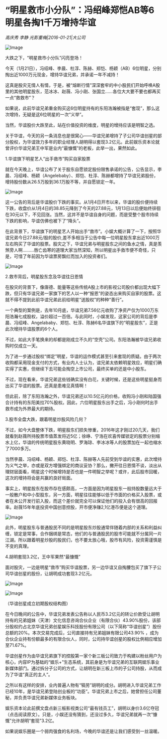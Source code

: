 # “明星救市小分队”：冯绍峰郑恺AB等6明星各掏1千万增持华谊

*高庆秀 李静 光影重梅|2016-01-21|大公司*

![Image](http://static.ylzbl.com/uploads/ueditor/php/upload/image/20171004/1507125177102236.png)

大跌之下，“明星救市小分队”闪亮登场！

今天（1月21日），冯绍峰、李晨、杜淳、陈赫、郑恺、杨颖（AB）6位明星，分别掏出近1000万元现金，增持华谊兄弟，并承诺一年不减持！

这真是股灾无情人有情，于是，被“熔断行情”深深套牢的中小股民们开始呼唤A股里的其他明星股东，范冰冰、赵薇、冯小刚、张国立……各位大大要不要也都再买一点“救救市”？

如果说，此前华谊兄弟重金购买这6位明星持有的东阳浩瀚被指是“套现”，那么这次增持，无疑是这6位明星的一次“义举”。

当然，华谊股价大跌至此，站在价值投资的维度，明星的增持应该是明智之选。

关于华谊，今天的另一条消息也是很窝心——华谊兄弟增持了子公司华谊创星的部分股权，为华谊效力多年的职业经理人胡明得以套现3.2亿元。此前娱乐资本论就曾评价华谊兄弟王中军是业内“最慷慨”的老板，此举一出，果然如此。

1.华谊旗下明星艺人“出手救市”购买自家股票

就在今天晚上，华谊公布了关于股东自愿锁定股份限售承诺的公告，公告显示，李晨、冯绍峰、杨颖（Angelebaby）、郑恺、杜淳、陈赫都增持了华谊兄弟股份，增持股份数从26.5万股到36.1万股不等，并自愿锁定一年。

![Image](http://si1.go2yd.com/get-image/0HD3xN3KKvo)

这一公告的背后是华谊股价下跌的事实。从1月4日开市以来，华谊的股价便持续下跌，收盘价从1月4日的38.85元降到了今天的27.88元，1月13日以后便始终徘徊在30元以下，不见回涨。当然，这并不是华谊自身的问题，而是受整个股市持续下跌的影响，华谊仿佛也被下了“降头”。

在此背景下，华谊旗下的明星艺人开始出手“救市”。小娱大概计算了一下，按照华谊兄弟今日27.88元/股的股价,差不多相当于公告中每一位明星股东拿出近1000万左右购买了华谊的股票。股灾之下，华谊兄弟与明星股东之间的鱼水之情，真是羡煞旁人啊………唇亡齿寒的道理大家当然深知，所以明星出手救市便不奇怪，只是，可惜了年前因为华谊票房飘红而加入的投资者们。

![Image](http://si1.go2yd.com/get-image/0HD3xOKdi6K)

2.救市背后，明星股东念及华谊往日恩情

在股灾的背景下，像唐德、能量等这些传统A股上市的影视公司股价都出现大幅下跌，但只有华谊兄弟一家旗下的艺人以一种“报恩”的姿态出来购买自家的股票。这就不得不提到此前华谊兄弟此前给明星“送股权”的种种“善行”。

一个典型的案例是，去年10月底，华谊兄弟7.56亿元收购了净资产仅为1000万东阳浩瀚七成股权，溢价超过一百倍。与此同时，小娱发现，这家公司的背后是李晨、冯绍峰、Angelababy、郑恺、杜淳、陈赫6名华谊旗下的“明星股东”，正是此次增持华谊股票的6个人。

不过，如此大手笔换来的却都是刚成立不久的“空壳”公司。东阳浩瀚被华谊兄弟收购时仅成立一天。

为了进一步通过股权“绑定”明星，华谊的运作模式甚至引来套现的质疑。由于两次收购都采用现金支付的方式，有业内人士认为，谊兄弟太依赖明星效应，明星们确实得了实惠，但继续下去可能会掏空上市公司，最终买单的还是中小股东。

不过，现在看来，华谊兄弟这些钱确实没有白花，关键时候，还是这些明星挺身而出买了华谊的股票。还真是患难见真情啊！

但此前，除了东阳浩瀚之外，华谊兄弟还以10.5亿元的价格，收购冯小刚和陆国强合计持有的东阳美拉70%股权。因此，六位明星股东出手之后，冯小刚何时出手救市成为外界最大的期待。

3.股市全盘大跌，跟着明星炒股风险几何？

不过，如今大盘整体下跌，明星股东们损失惨重，2016年这才刚过20几天，我们就看到赵薇所持股票市值蒸发将近5亿；徐峥、宁浩在欢喜传媒锁定的股票分别缩水上亿，华谊的传统明星股东黄晓明、罗海琼、李冰冰等人的股票加在一起也缩水了7000多万。

当然李晨、冯绍峰、杨颖、郑恺、杜淳、陈赫等人先前受到华谊的实惠，此次增持为义气之举，亦或是双方增强绑定的商议妥协？那么，撇开往日恩情不谈，淡出从理财层面看，明星这个时候增持是否也是一件明智之举呢？或许，此后股市回暖，这次的增持将会是共赢的良好局面。

事实上，明星股东在股市存在感颇高，一方面是因为明星股东一般持股数量远大于一般散户和中小型股东，另一方面，明星往往能够以低于市面的价格买入股票，或者在未公开发行前入股，而这个差价就完全可以保证他们的投入会有很高的回报率。赵薇15年年底投资中国创意控股，开市便净赚2,1亿港币便是这个道理。

![Image](http://si1.go2yd.com/get-image/0HD3xPimnq4)

此外，明星股东与普通股民不同的是明星股东炒股通常伴随着内部的关系和利益纠缠，锁定是常事，合作捆绑是常态，他们的与普通股民的股市可能就不分属同一片江湖。所以跟着明星炒股的股民们，也不要太放心哦，股市有风险，投资需谨慎是不变的真理。

4.胡明套现3.2亿，王中军果然“最慷慨”

面对股灾，一边是明星“救市”购买华谊股票，另一边华谊又自掏腰包买了旗下子公司华谊创星的股份，让胡明成功套现3.2亿元。

![Image](http://si1.go2yd.com/get-image/0HD3xStK2am)

![Image](http://si1.go2yd.com/get-image/0HD3xR5FJMe)

（华谊创星成立初期股权结构图）

在今日晚间的公告中，华谊兄弟发表公告称以人民币3.2亿元的转让价款受让胡明持有的兄弟姐妹（天津）文化信息咨询合伙企业（有限合伙）43.90%股份，该部分股权约占北京华谊兄弟创星娱乐科技股份有限公司（以下简称“华谊创星”）股份总额的20%。本次交易完成后，公司直接持有兄弟姐妹有限公司43.90% ，成为合伙企业持有份额最多的有限合伙人，同时，公司持华谊创星的股权比例相应增加至71.67%。

华谊创星作为由华谊兄弟旗下的控股第一家个新三板公司致力于构建以粉丝用户为核心，内容IP为基础的“娱乐+”生态系统，其前身是为华谊兄弟的互联网娱乐事业新媒体部门。通过拆分子公司的方式，让胡明在新三板上市的子公司持股，从而成为了华谊“真正的主人”。

之所以有这样的安排，业内普遍人物有“犒劳”胡明的成分。胡明进入华谊兄弟工作已经10年，是华谊兄弟登陆创业板的“功臣”。华谊兄弟上市之后，她曾担任公司董秘，并负责华谊兄弟新媒体业务板块。

娱乐资本论此前撰文盘点新三板影视类公司“最有钱员工”，胡明以身价3.6亿夺冠（点击阅读原文）。只是，小娱还没有猜到，还没过多久，华谊兄弟就再一次“慷慨”允许胡明“套现”3.2亿。

如果说娱乐圈是一个弱肉强食的名利场，今晚的华谊还是让我们感受到一丝温暖。

